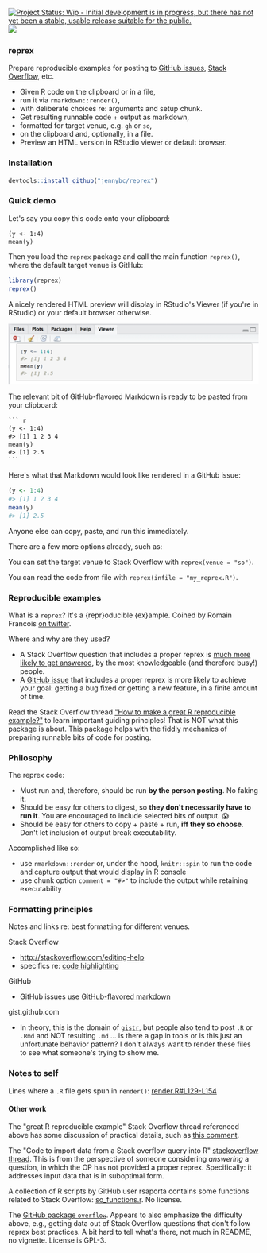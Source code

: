 <!-- README.md is generated from README.Rmd. Please edit that file -->
[![Project Status: Wip - Initial development is in progress, but there has not yet been a stable, usable release suitable for the public.](http://www.repostatus.org/badges/0.1.0/wip.svg)](http://www.repostatus.org/#wip) [![](http://www.r-pkg.org/badges/version/reprex)](http://www.r-pkg.org/pkg/reprex)

<!-- [![Build Status](https://travis-ci.org/jennybc/reprex.svg?branch=master)](https://travis-ci.org/jennybc/reprex) -->
### reprex

Prepare reproducible examples for posting to [GitHub issues](https://guides.github.com/features/issues/), [Stack Overflow](https://stackoverflow.com), etc.

-   Given R code on the clipboard or in a file,
-   run it via `rmarkdown::render()`,
-   with deliberate choices re: arguments and setup chunk.
-   Get resulting runnable code + output as markdown,
-   formatted for target venue, e.g. `gh` or `so`,
-   on the clipboard and, optionally, in a file.
-   Preview an HTML version in RStudio viewer or default browser.

### Installation

``` r
devtools::install_github("jennybc/reprex")
```

### Quick demo

Let's say you copy this code onto your clipboard:

    (y <- 1:4)
    mean(y)

Then you load the `reprex` package and call the main function `reprex()`, where the default target venue is GitHub:

``` r
library(reprex)
reprex()
```

A nicely rendered HTML preview will display in RStudio's Viewer (if you're in RStudio) or your default browser otherwise.

![html-preview](README-viewer-screenshot.png "HTML preview in RStudio")

The relevant bit of GitHub-flavored Markdown is ready to be pasted from your clipboard:

    ``` r
    (y <- 1:4)
    #> [1] 1 2 3 4
    mean(y)
    #> [1] 2.5
    ```

Here's what that Markdown would look like rendered in a GitHub issue:

``` r
(y <- 1:4)
#> [1] 1 2 3 4
mean(y)
#> [1] 2.5
```

Anyone else can copy, paste, and run this immediately.

There are a few more options already, such as:

You can set the target venue to Stack Overflow with `reprex(venue = "so")`.

You can read the code from file with `reprex(infile = "my_reprex.R")`.

### Reproducible examples

What is a `reprex`? It's a {repr}oducible {ex}ample. Coined by Romain Francois [on twitter](https://twitter.com/romain_francois/status/530011023743655936).

Where and why are they used?

-   A Stack Overflow question that includes a proper reprex is [much more likely to get answered](http://stackoverflow.com/help/no-one-answers), by the most knowledgeable (and therefore busy!) people.
-   A [GitHub issue](https://guides.github.com/features/issues/) that includes a proper reprex is more likely to achieve your goal: getting a bug fixed or getting a new feature, in a finite amount of time.

Read the Stack Overflow thread ["How to make a great R reproducible example?"](http://stackoverflow.com/questions/5963269/how-to-make-a-great-r-reproducible-example/16532098) to learn important guiding principles! That is NOT what this package is about. This package helps with the fiddly mechanics of preparing runnable bits of code for posting.

### Philosophy

The reprex code:

-   Must run and, therefore, should be run **by the person posting**. No faking it.
-   Should be easy for others to digest, so **they don't necessarily have to run it**. You are encouraged to include selected bits of output. :scream:
-   Should be easy for others to copy + paste + run, **iff they so choose**. Don't let inclusion of output break executability.

Accomplished like so:

-   use `rmarkdown::render` or, under the hood, `knitr::spin` to run the code and capture output that would display in R console
-   use chunk option `comment = "#>"` to include the output while retaining executability

### Formatting principles

Notes and links re: best formatting for different venues.

Stack Overflow

-   <http://stackoverflow.com/editing-help>
-   specifics re: [code highlighting](http://stackoverflow.com/editing-help#syntax-highlighting)

GitHub

-   GitHub issues use [GitHub-flavored markdown](https://help.github.com/articles/github-flavored-markdown/)

gist.github.com

-   In theory, this is the domain of [`gistr`](https://github.com/ropensci/gistr), but people also tend to post `.R` or `.Rmd` and NOT resulting `.md` ... is there a gap in tools or is this just an unfortunate behavior pattern? I don't always want to render these files to see what someone's trying to show me.

### Notes to self

Lines where a `.R` file gets spun in `render()`: [render.R\#L129-L154](https://github.com/rstudio/rmarkdown/blob/88afb8d4d6f4371d67b82059baaee1052d2bc55f/R/render.R#L129-L154)

#### Other work

The "great R reproducible example" Stack Overflow thread referenced above has some discussion of practical details, such as [this comment](http://stackoverflow.com/questions/5963269/how-to-make-a-great-r-reproducible-example/16532098#16532098).

The "Code to import data from a Stack overflow query into R" [stackoverflow thread](http://stackoverflow.com/questions/10849270/code-to-import-data-from-a-stack-overflow-query-into-r/10849315). This is from the perspective of someone considering *answering* a question, in which the OP has not provided a proper reprex. Specifically: it addresses input data that is in suboptimal form.

A collection of R scripts by GitHub user rsaporta contains some functions related to Stack Overflow: [so\_functions.r](https://github.com/rsaporta/pubR/blob/fe487d7020311b19b92d80e214800813188ad793/so_functions.r). No license.

The [GitHub package `overflow`](https://github.com/sebastian-c/overflow/). Appears to also emphasize the difficulty above, e.g., getting data out of Stack Overflow questions that don't follow reprex best practices. A bit hard to tell what's there, not much in README, no vignette. License is GPL-3.
